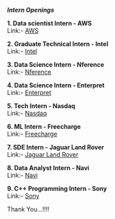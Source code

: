 ***Intern Openings***

**1. Data scientist Intern - AWS**<br />
Link:- [AWS][1]<br />

**2. Graduate Technical Intern - Intel**<br />
Link:- [Intel][2]<br />

**3. Data Science Intern - Nference** <br />
Link:- [Nference][3]<br />

**4. Data Science Intern - Enterpret**<br />
Link:- [Enterpret][4]<br />

**5. Tech Intern - Nasdaq**<br />
Link:- [Nasdaq][5]<br />

**6. ML Intern - Freecharge**<br />
Link:- [Freecharge][6]<br />

**7. SDE Intern - Jaguar Land Rover** <br />
Link:- [Jaguar Land Rover][7]<br />

**8. Data Analyst Intern - Navi** <br />
Link:- [Navi][8]<br />

**9. C++ Programming Intern - Sony**<br />
Link:- [Sony][9]<br />

Thank You...!!!!

[1]: https://www.amazon.jobs/en/jobs/2213292/data-scientist-intern?cmpid=SPLICX0248M&utm_source=linkedin.com&utm_campaign=cxro&utm_medium=social_media&utm_content=job_posting&ss=paid

[1]:  https://jobs.intel.com/job/-/-/599/34063307696

[2]: https://internshala.com/internship/detail/data-science-internship-in-bangalore-at-nference-labs-india-private-limited1663070010

[3]: https://boards.greenhouse.io/enterpret/jobs/5318067003?gh_src=bacd0d7b3us

[4]: https://nasdaq.wd1.myworkdayjobs.com/en-US/Global_External_Site/job/India---Bangalore---Karnataka/XMLNAME-2023-Summer-Internship---Technology-Interns--Bangalore-_R0011715?source=11663

[5]: https://internshala.com/internship/detail/machine-learning-internship-in-gurgaon-at-freecharge-payments-technology-private-limited1663662422

[6]: https://www.linkedin.com/jobs/search/?currentJobId=3253506124&keywords=internship

[7]: https://www.linkedin.com/jobs/search/?currentJobId=3247859705&keywords=internship

[8]: https://www.linkedin.com/jobs/search/?currentJobId=3247859705&keywords=internship

[9]: https://www.linkedin.com/jobs/search/?currentJobId=3235415600&keywords=internship


